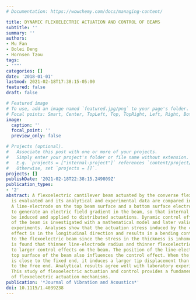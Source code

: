```yaml
---
# Documentation: https://wowchemy.com/docs/managing-content/

title: DYNAMIC FLEXOELECTRIC ACTUATION AND CONTROL OF BEAMS
subtitle: ''
summary: ''
authors:
- Mu Fan
- Bolei Deng
- Hornsen Tzou
tags:
- '""'
categories: []
date: '2018-01-01'
lastmod: 2021-02-18T17:38:15-05:00
featured: false
draft: false

# Featured image
# To use, add an image named `featured.jpg/png` to your page's folder.
# Focal points: Smart, Center, TopLeft, Top, TopRight, Left, Right, BottomLeft, Bottom, BottomRight.
image:
  caption: ''
  focal_point: ''
  preview_only: false

# Projects (optional).
#   Associate this post with one or more of your projects.
#   Simply enter your project's folder or file name without extension.
#   E.g. `projects = ["internal-project"]` references `content/project/deep-learning/index.md`.
#   Otherwise, set `projects = []`.
projects: []
publishDate: '2021-02-18T22:38:15.249809Z'
publication_types:
- '2'
abstract: A flexoelectric cantilever beam actuated by the converse flexoelectric effect
  is evaluated and its analytical and experimental data are compared in this study.
  A line-electrode on the top beam surface and a bottom surface electrode are used
  to generate an electric field gradient in the beam, so that internal stresses can
  be induced and applied to distributed actuations. Dynamic control effectiveness
  of the beam is investigated with a mathematical model and later validated by laboratory
  experiments. Analyses show that the actuation stress induced by the converse flexoelectric
  effect is in the longitudinal direction and results in a bending control moment
  to the flexoelectric beam since the stress in the thickness is inhomogeneous. It
  is found that thinner line-electrode radius and thinner flexoelectric beam lead
  to larger control effects on the beam. The position of the line-electrode on the
  top surface of the beam also influences the control effect. When the line electrode
  is close to the fixed end, it induces a larger tip displacement than that is close
  to the free end. Analytical results agree well with laboratory experimental data.
  This study of flexoelectric actuation and control provides a fundamental understanding
  of flexoelectric actuation mechanisms.
publication: '*Journal of Vibration and Acoustics*'
doi: 10.1115/1.4039238
---
```

